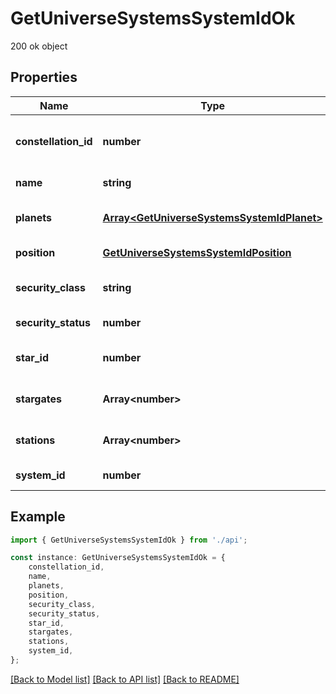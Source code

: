 # GetUniverseSystemsSystemIdOk

200 ok object

## Properties

Name | Type | Description | Notes
------------ | ------------- | ------------- | -------------
**constellation_id** | **number** | The constellation this solar system is in | [default to undefined]
**name** | **string** | name string | [default to undefined]
**planets** | [**Array&lt;GetUniverseSystemsSystemIdPlanet&gt;**](GetUniverseSystemsSystemIdPlanet.md) | planets array | [optional] [default to undefined]
**position** | [**GetUniverseSystemsSystemIdPosition**](GetUniverseSystemsSystemIdPosition.md) |  | [default to undefined]
**security_class** | **string** | security_class string | [optional] [default to undefined]
**security_status** | **number** | security_status number | [default to undefined]
**star_id** | **number** | star_id integer | [optional] [default to undefined]
**stargates** | **Array&lt;number&gt;** | stargates array | [optional] [default to undefined]
**stations** | **Array&lt;number&gt;** | stations array | [optional] [default to undefined]
**system_id** | **number** | system_id integer | [default to undefined]

## Example

```typescript
import { GetUniverseSystemsSystemIdOk } from './api';

const instance: GetUniverseSystemsSystemIdOk = {
    constellation_id,
    name,
    planets,
    position,
    security_class,
    security_status,
    star_id,
    stargates,
    stations,
    system_id,
};
```

[[Back to Model list]](../README.md#documentation-for-models) [[Back to API list]](../README.md#documentation-for-api-endpoints) [[Back to README]](../README.md)
